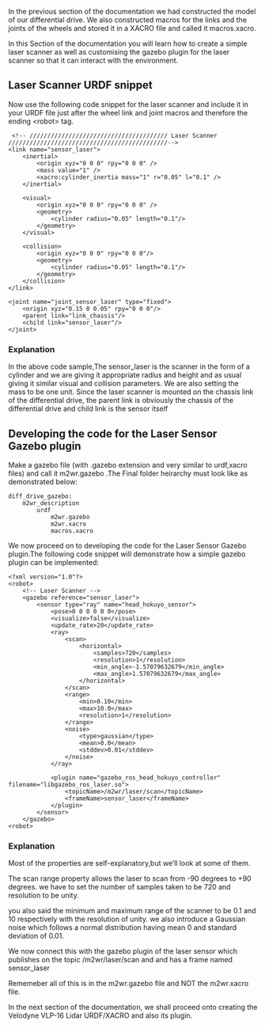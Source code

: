 In the   previous section of the documentation we had constructed the model of our differential drive. We also constructed macros for the links and the joints of the wheels and stored it in a  XACRO  file and called it macros.xacro.

In this Section of the documentation you will learn how to create a simple laser scanner as well as customising the gazebo plugin for the laser scanner so that it can interact with the environment.


## Laser Scanner URDF snippet
Now use the following code snippet for the laser scanner and include it in your URDF file  just after the wheel link and joint macros and therefore the ending \<robot> tag.

     <!-- /////////////////////////////////////// Laser Scanner /////////////////////////////////////////////-->
    <link name="sensor_laser">
        <inertial>
            <origin xyz="0 0 0" rpy="0 0 0" />
            <mass value="1" />
            <xacro:cylinder_inertia mass="1" r="0.05" l="0.1" />
        </inertial>

        <visual>
            <origin xyz="0 0 0" rpy="0 0 0" />
            <geometry>
                <cylinder radius="0.05" length="0.1"/>
            </geometry>
        </visual>

        <collision>
            <origin xyz="0 0 0" rpy="0 0 0"/>
            <geometry>
                <cylinder radius="0.05" length="0.1"/>
            </geometry>
        </collision>
    </link>

    <joint name="joint_sensor_laser" type="fixed">
        <origin xyz="0.15 0 0.05" rpy="0 0 0"/>
        <parent link="link_chassis"/>
        <child link="sensor_laser"/>
    </joint>

### Explanation

In the above code sample,The  sensor_laser is the scanner in the form of a cylinder and  we are giving it appropriate radius and height and as usual giving it similar visual and  collision parameters. We are also setting the mass to be one unit.  Since the  laser scanner is mounted on the chassis link of the differential drive,  the parent link is obviously the chassis of the differential drive  and child link is the sensor itself

## Developing the code for the Laser Sensor Gazebo plugin

Make a gazebo file (with .gazebo extension and very similar to urdf,xacro files) and call it m2wr.gazebo .The Final folder heirarchy must look like as demonstrated below:
    
    diff_drive_gazebo:
        m2wr_description
            urdf
                m2wr.gazebo
                m2wr.xacro
                macros.xacro

We now proceed on to developing the code for the Laser Sensor Gazebo plugin.The following code snippet will demonstrate how a simple gazebo plugin can be implemented: 

    <?xml version="1.0"?>
    <robot>
        <!-- Laser Scanner -->
        <gazebo reference="sensor_laser">
            <sensor type="ray" name="head_hokuyo_sensor">
                <pose>0 0 0 0 0 0</pose>
                <visualize>false</visualize>
                <update_rate>20</update_rate>
                <ray>
                    <scan>
                        <horizontal>
                            <samples>720</samples>
                            <resolution>1</resolution>
                            <min_angle>-1.57079632679</min_angle>
                            <max_angle>1.57079632679</max_angle>
                        </horizontal>
                    </scan>
                    <range>
                        <min>0.10</min>
                        <max>10.0</max>
                        <resolution>1</resolution>
                    </range>
                    <noise>
                        <type>gaussian</type>
                        <mean>0.0</mean>
                        <stddev>0.01</stddev>
                    </noise>
                </ray>

                <plugin name="gazebo_ros_head_hokuyo_controller" filename="libgazebo_ros_laser.so">
                    <topicName>/m2wr/laser/scan</topicName>
                    <frameName>sensor_laser</frameName>
                </plugin>
            </sensor>
        </gazebo>
    <robot>

### Explanation

Most of the properties are self-explanatory,but we’ll look at some of them.

 The scan range property  allows the laser to scan from -90 degrees to +90 degrees. we have to set the number of samples taken to be 720 and  resolution to be unity.

 you also said the minimum and maximum range of the scanner to be  0.1 and 10 respectively with the resolution of unity. we also introduce a Gaussian noise  which follows a normal distribution having mean 0 and standard deviation of 0.01.

 We now  connect this with the gazebo plugin of the laser sensor which publishes on the topic /m2wr/laser/scan and and has a frame named sensor_laser

Rememeber all of this is in the m2wr.gazebo file and NOT the m2wr.xacro file.

In the next section of the  documentation,  we shall proceed onto creating the Velodyne VLP-16 Lidar URDF/XACRO and also its plugin.





